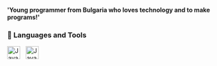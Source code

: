 **'Young programmer from Bulgaria who loves technology and to make programs!'**


### 🧰 Languages and Tools

<img align="left" alt="Java" width="30px" style="padding-right:10px;" src="https://camo.githubusercontent.com/521e78dc0d1e0a5f3925b9f52cc8c84096530ac5f51e7b2963e5a29bdc3bd486/68747470733a2f2f63646e2e6a7364656c6976722e6e65742f67682f64657669636f6e732f64657669636f6e2f69636f6e732f63706c7573706c75732f63706c7573706c75732d6c696e652e737667"/>

<img align="left" alt="Java" width="30px" style="padding-right:10px;" src="[[https://www.google.bg/url?sa=i&url=https%3A%2F%2Fmspoweruser.com%2Fmicrosoft-starts-deprecating-visual-basic%2F&psig=AOvVaw1UST8ugCMBqwN3MC1eRP0v&ust=1665257248298000&source=images&cd=vfe&ved=0CAkQjRxqFwoTCKCk_PPszvoCFQAAAAAdAAAAABAIhttps://www.google.bg/url?sa=i&url=http%3A%2F%2Fwww.mmdtech.com%2Fvisual-basic-in-urdu1%2F&psig=AOvVaw1UST8ugCMBqwN3MC1eRP0v&ust=1665257248298000&source=images&cd=vfe&ved=0CAkQjRxqFwoTCKCk_PPszvoCFQAAAAAdAAAAABAN)](https://www.google.bg/url?sa=i&url=https%3A%2F%2Fbyspel.com%2Felementos-basicos-visual-studio-visual-basic-net%2F&psig=AOvVaw1UST8ugCMBqwN3MC1eRP0v&ust=1665257248298000&source=images&cd=vfe&ved=0CAkQjRxqFwoTCKCk_PPszvoCFQAAAAAdAAAAABAS](https://camo.githubusercontent.com/d458b55282fc167f5a189b35e54f966acdd5100d9331d90bea6416f2805e7f95/68747470733a2f2f63646e2e6a7364656c6976722e6e65742f67682f64657669636f6e732f64657669636f6e2f69636f6e732f68746d6c352f68746d6c352d706c61696e2e737667)](https://raw.githubusercontent.com/github/explore/80688e429a7d4ef2fca1e82350fe8e3517d3494d/topics/html/html.png)"/>

